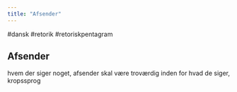 ```yaml
---
title: "Afsender"
---
```

#dansk #retorik #retoriskpentagram 
## Afsender

hvem der siger noget, afsender skal være troværdig inden for hvad de siger, kropssprog
